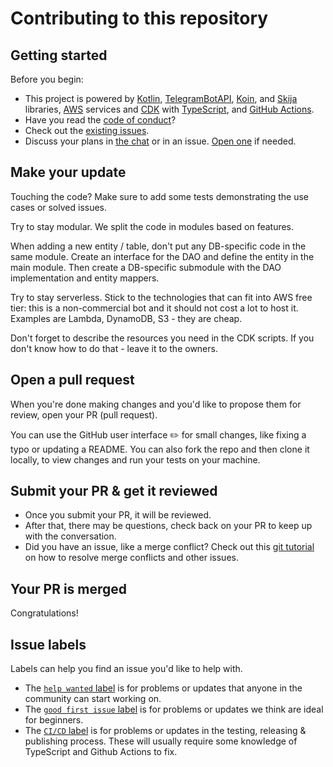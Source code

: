# Contributing to this repository

## Getting started

Before you begin:

- This project is powered by [Kotlin](https://kotlinlang.org), [TelegramBotAPI](https://github.com/InsanusMokrassar/TelegramBotAPI), [Koin](https://insert-koin.io), and [Skija](https://github.com/JetBrains/skija) libraries, [AWS](https://aws.amazon.com) services and [CDK](https://aws.amazon.com/cdk) with [TypeScript](https://www.typescriptlang.org), and [GitHub Actions](https://github.com/features/actions).
- Have you read the [code of conduct](CODE_OF_CONDUCT.md)?
- Check out the [existing issues](https://github.com/JavaBy/jprof_by_bot/issues).
- Discuss your plans in [the chat](https://t.me/jprof_by) or in an issue.
[Open one](https://github.com/JavaBy/jprof_by_bot/issues/new) if needed.

## Make your update

Touching the code?
Make sure to add some tests demonstrating the use cases or solved issues.

Try to stay modular.
We split the code in modules based on features.

When adding a new entity / table, don't put any DB-specific code in the same module.
Create an interface for the DAO and define the entity in the main module.
Then create a DB-specific submodule with the DAO implementation and entity mappers.

Try to stay serverless.
Stick to the technologies that can fit into AWS free tier: this is a non-commercial bot and it should not cost a lot to host it.
Examples are Lambda, DynamoDB, S3 - they are cheap.

Don't forget to describe the resources you need in the CDK scripts.
If you don't know how to do that - leave it to the owners.

## Open a pull request

When you're done making changes and you'd like to propose them for review, open your PR (pull request).

You can use the GitHub user interface :pencil2: for small changes, like fixing a typo or updating a README.
You can also fork the repo and then clone it locally, to view changes and run your tests on your machine.

## Submit your PR & get it reviewed

- Once you submit your PR, it will be reviewed.
- After that, there may be questions, check back on your PR to keep up with the conversation.
- Did you have an issue, like a merge conflict?
  Check out this [git tutorial](https://lab.github.com/githubtraining/managing-merge-conflicts) on how to resolve merge conflicts and other issues.

## Your PR is merged

Congratulations!

## Issue labels

Labels can help you find an issue you'd like to help with.

- The [`help wanted` label](https://github.com/JavaBy/jprof_by_bot/labels/help%20wanted) is for problems or updates that anyone in the community can start working on.
- The [`good first issue` label](https://github.com/JavaBy/jprof_by_bot/labels/good%20first%20issue) is for problems or updates we think are ideal for beginners.
- The [`CI/CD` label](https://github.com/JavaBy/jprof_by_bot/labels/CI%2FCD) is for problems or updates in the testing, releasing & publishing process.
These will usually require some knowledge of TypeScript and Github Actions to fix.
